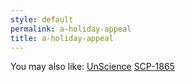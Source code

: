 ```yaml
---
style: default
permalink: a-holiday-appeal
title: a-holiday-appeal
---
```

You may also like:
[UnScience](http://scp-wiki.net/unscience)
[SCP-1865](http://scp-wiki.net/scp-1865)